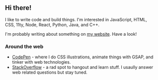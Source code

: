 ## Hi there!

I like to write code and build things. I'm interested in JavaScript, HTML, CSS, 11ty, Node, React, Python, Java, and C++.

I'm probably writing about something on [my website](https://tannerdolby.com). Have a look!

### Around the web
- [CodePen][codepen] - where I do CSS illustrations, animate things with GSAP, and tinker with web technologies.
- [StackOverflow][stackoverflow] - a rad spot to hangout and learn stuff. I usaully answer web related questions but stay tuned.

[codepen]: https://codepen.io/tannerdolby
[stackoverflow]: https://stackoverflow.com/users/11389581/tanner-dolby